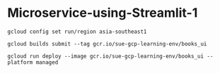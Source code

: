 # Microservice-using-Streamlit-1

```
gcloud config set run/region asia-southeast1

gcloud builds submit --tag gcr.io/sue-gcp-learning-env/books_ui

gcloud run deploy --image gcr.io/sue-gcp-learning-env/books_ui --platform managed


```
